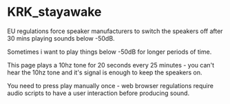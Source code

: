 # KRK_stayawake

EU regulations force speaker manufacturers to switch the speakers off after 30 mins playing sounds below -50dB.

Sometimes i want to play things below -50dB for longer periods of time.

This page plays a 10hz tone for 20 seconds every 25 minutes - you can't hear the 10hz tone and it's signal is enough to keep the speakers on.

You need to press play manually once - web browser regulations require audio scripts to have a user interaction before producing sound.
